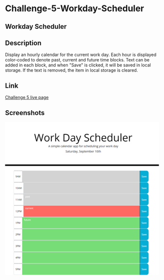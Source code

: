 # Challenge-5-Workday-Scheduler
Workday Scheduler
---
## Description
Display an hourly calendar for the current work day.  Each hour is displayed color-coded to denote past, current and future time blocks.  Text can be added in each block,
and when "Save" is clicked, it will be saved in local storage.  If the text is removed, the item in local storage is cleared.

## Link

[Challenge 5 live page](https://methyl8.github.io/Challenge-5-Workday-Scheduler/)

## Screenshots

![Screenshot](/screenshots/fullscreen.png?raw=true)
